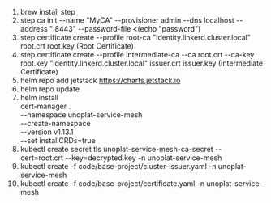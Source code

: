 1. brew install step
2. step ca init --name "MyCA" --provisioner admin --dns localhost --address ":8443" --password-file <(echo "password")
3. step certificate create --profile root-ca "identity.linkerd.cluster.local" root.crt root.key (Root Certificate)
4. step certificate create --profile intermediate-ca --ca root.crt --ca-key root.key "identity.linkerd.cluster.local" issuer.crt issuer.key (Intermediate Certificate)
5. helm repo add jetstack https://charts.jetstack.io
6. helm repo update
7. helm install \
  cert-manager . \
  --namespace unoplat-service-mesh \
  --create-namespace \
  --version v1.13.1 \
  --set installCRDs=true
1. kubectl create secret tls unoplat-service-mesh-ca-secret --cert=root.crt --key=decrypted.key -n unoplat-service-mesh
2. kubectl create -f code/base-project/cluster-issuer.yaml -n unoplat-service-mesh
3.  kubectl create -f code/base-project/certificate.yaml -n unoplat-service-mesh
